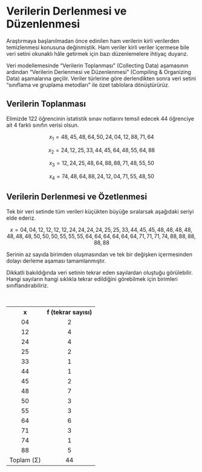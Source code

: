 # Verilerin Derlenmesi ve Düzenlenmesi

Araştırmaya başlanılmadan önce edinilen ham verilerin kirli verilerden temizlenmesi konusuna değinmiştik. Ham veriler kirli veriler içermese bile veri setini okunaklı hâle getirmek için bazı düzenlemelere ihtiyaç duyarız.

Veri modellemesinde “Verilerin Toplanması” (Collecting Data) aşamasının ardından “Verilerin Derlenmesi ve Düzenlenmesi” (Compiling & Organizing Data) aşamalarına geçilir. Veriler türlerine göre derlendikten sonra veri setini “sınıflama ve gruplama metodları” ile özet tablolara dönüştürürüz.

## Verilerin Toplanması

Elimizde 122 öğrencinin istatistik sınav notlarını temsil edecek 44 öğrenciye ait 4 farklı sınıfın verisi olsun.

$$ x_1 = 48, 45, 48, 64, 50, 24, 04, 12, 88, 71, 64 $$

$$ x_2 = 24, 12, 25, 33, 44, 45, 64, 48, 55, 64, 88 $$

$$ x_3 = 12, 24, 25, 48, 64, 88, 88, 71, 48, 55, 50 $$

$$ x_4 = 74, 48, 64, 88, 24, 12, 04, 71, 55, 48, 50 $$

## Verilerin Derlenmesi ve Özetlenmesi

Tek bir veri setinde tüm verileri küçükten büyüğe sıralarsak aşağıdaki seriyi elde ederiz.

$$ x = 04, 04, 12, 12, 12, 12, 24, 24, 24, 24, 25, 25, 33, 44, 45, 45, 48, 48, 48, 48, 48, 48, 48, 50, 50, 50, 55, 55, 55, 64, 64, 64, 64, 64, 64, 71, 71, 71, 74, 88, 88, 88, 88, 88 $$

Serinin az sayıda birimden oluşmasından ve tek bir değişken içermesinden dolayı derleme aşaması tamamlanmıştır.

Dikkatli bakıldığında veri setinin tekrar eden sayılardan oluştuğu görülebilir. Hangi sayıların hangi sıklıkla tekrar edildiğini görebilmek için birimleri sınıflandırabiliriz.

<br>

<table align="center">
  <tr>
    <th>x</th>
    <th>f (tekrar sayısı)</th>
  </tr>
  <tr align="center">
    <td>04</td>
    <td>2</td>
  </tr>
  <tr align="center">
    <td>12</td>
    <td>4</td>
  </tr>
  <tr align="center">
    <td>24</td>
    <td align="center">4</td>
  </tr>
  <tr align="center">
    <td>25</td>
    <td align="center">2</td>
  </tr>
  <tr align="center">
    <td>33</td>
    <td align="center">1</td>
  </tr>
  <tr align="center">
    <td>44</td>
    <td align="center">1</td>
  </tr>
  <tr align="center">
    <td>45</td>
    <td align="center">2</td>
  </tr>
  <tr align="center">
    <td>48</td>
    <td align="center">7</td>
  </tr>
  <tr align="center">
    <td>50</td>
    <td align="center">3</td>
  </tr>
  <tr align="center">
    <td>55</td>
    <td align="center">3</td>
  </tr>
  <tr align="center">
    <td>64</td>
    <td align="center">6</td>
  </tr>
  <tr align="center">
    <td>71</td>
    <td align="center">3</td>
  </tr>
  <tr align="center">
    <td>74</td>
    <td align="center">1</td>
  </tr>
  <tr align="center">
    <td>88</td>
    <td align="center">5</td>
  </tr>
  <tr align="center">
    <td>Toplam (Σ)</td>
    <td align="center">44</td>
  </tr>
</table>

<br>
